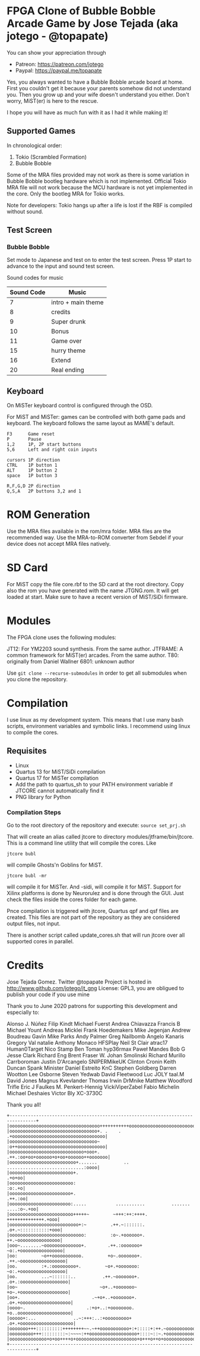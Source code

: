# FPGA Clone of Bubble Bobble Arcade Game by Jose Tejada (aka jotego - @topapate)

You can show your appreciation through
* Patreon: https://patreon.com/jotego
* Paypal: https://paypal.me/topapate

Yes, you always wanted to have a Bubble Bobble arcade board at home. First you couldn't get it because your parents somehow did not understand you. Then you grow up and your wife doesn't understand you either. Don't worry, MiST(er) is here to the rescue.

I hope you will have as much fun with it as I had it while making it!

## Supported Games

In chronological order:

 1. Tokio (Scrambled Formation)
 2. Bubble Bobble

Some of the MRA files provided may not work as there is some variation in Bubble Bobble bootleg hardware which is not implemented. Official Tokio MRA file will not work because the MCU hardware is not yet implemented in the core. Only the bootleg MRA for Tokio works.

Note for developers: Tokio hangs up after a life is lost if the RBF is compiled without sound.

## Test Screen

### Bubble Bobble

Set mode to Japanese and test on to enter the test screen. Press 1P start to advance to the input and sound test screen.

Sound codes for music

Sound Code   | Music
-------------|------------
  7          | intro + main theme
  8          | credits
  9          | Super drunk
 10          | Bonus
 11          | Game over
 15          | hurry theme
 16          | Extend
 20          | Real ending


## Keyboard

On MiSTer keyboard control is configured through the OSD.

For MiST and MiSTer: games can be controlled with both game pads and keyboard. The keyboard follows the same layout as MAME's default.

    F3      Game reset
    P       Pause
    1,2     1P, 2P start buttons
    5,6     Left and right coin inputs

    cursors 1P direction
    CTRL    1P button 1
    ALT     1P button 2
    space   1P button 3

    R,F,G,D 2P direction
    Q,S,A   2P buttons 3,2 and 1


# ROM Generation

Use the MRA files available in the rom/mra folder. MRA files are the recommended way. Use the MRA-to-ROM converter from Sebdel if your device does not accept MRA files natively.

# SD Card

For MiST copy the file core.rbf to the SD card at the root directory. Copy also the rom you have generated with the name JTGNG.rom. It will get loaded at start. Make sure to have a recent version of MiST/SiDi firmware.

# Modules

The FPGA clone uses the following modules:

JT12: For YM2203 sound synthesis. From the same author.
JTFRAME: A common framework for MiST(er) arcades. From the same author.
T80: originally from Daniel Wallner
6801: unknown author

Use `git clone --recurse-submodules` in order to get all submodules when you clone the repository.

# Compilation

I use linux as my development system. This means that I use many bash scripts, environment variables and symbolic links. I recommend using linux to compile the cores.

## Requisites

* Linux
* Quartus 13 for MiST/SiDi compilation
* Quartus 17 for MiSTer compilation
* Add the path to quartus_sh to your PATH environment variable if JTCORE cannot automatically find it
* PNG library for Python

### Compilation Steps
Go to the root directory of the repository and execute: `source set_prj.sh`

That will create an alias called jtcore to directory modules/jtframe/bin/jtcore. This is a command line utility that will compile the cores. Like

`jtcore bubl`

will compile Ghosts'n Goblins for MiST.

`jtcore bubl -mr`

will compile it for MiSTer. And -sidi, will compile it for MiST. Support for Xilinx platforms is done by Neurorulez and is done through the GUI. Just check the files inside the cores folder for each game.

Pnce compilation is triggered with jtcore, Quartus qpf and qsf files are created. This files are not part of the repository as they are considered output files, not input.

There is another script called update_cores.sh that will run jtcore over all supported cores in parallel.

# Credits

Jose Tejada Gomez. Twitter @topapate
Project is hosted in http://www.github.com/jotego/jt_gng
License: GPL3, you are obligued to publish your code if you use mine

Thank you to June 2020 patrons for supporting this development and especially to:

Alonso J. Núñez       Filip Kindt         Michael Fuerst
Andrea Chiavazza      Francis B           Michael Yount
Andreas Micklei       Frank Hoedemakers   Mike Jegenjan
Andrew Boudreau       Gavin               Mike Parks
Andy Palmer           Greg                Nailbomb
Angelo Kanaris        Gregory Val         natalie
Anthony Monaco        HFSPlay             Neil St Clair
atrac17               Human0Target        Nico Stamp
Ben Toman             hyp36rmax           Paweł Mandes
Bob G                 Jesse Clark         Richard Eng
Brent Fraser W.       Johan Smolinski     Richard Murillo
Carrboroman           Justin D'Arcangelo  SNIPERMikeUK
Clinton Cronin        Keith Duncan        Spank Minister
Daniel Estreito       KnC                 Stephen Goldberg
Darren Wootton        Lee Osborne         Steven Yedwab
David Fleetwood       Luc JOLY            taal.M
David Jones           Magnus Kvevlander   Thomas Irwin
DrMnike               Matthew Woodford    Trifle
Eric J Faulkes        M. Penkert-Hennig   VickiViperZabel
Fabio Michelin        Michael Deshaies    Victor Bly
                           XC-3730C


Thank you all!
```
+--------------------------------------------------------------------------------+
|oooooooooooooooooooooooooooooooooo+++++++++++ooooooooooooooooooooooooooooooooooo|
|ooooooooooooooooooooooooooooooooo+. .    . .+ooooooooooooooooooooooooooooooooooo|
|ooooooooooooooooooooooooooooooooo~         :o++ooooooooooooooooooooooooooooooooo|
|oooooooooooooooooooooooooooo+ooo+.        .++.:oo+oo+oooooo+o+oo+oooooo++ooooooo|
|ooooooooooooooooooooooooo+.......          .. .............................:oooo|
|oooooooooooooooooooooooo+.                                                .+o+oo|
|oooooooooooooooooooooooo:                                                 :o:.+o|
|ooooooooooooooooooooooo+.                                                .++.:oo|
|ooooooooooooooooooooooo:.....           ...........          ....... ....:o~.+oo|
|oooooooooooooooooooooooo+++++~         ~+++:++:++++.         ++++++++++++++.+ooo|
|oooooooooooooooooooooooooo+:~         .++.~:::::::.         .o+.~:::::::::::+ooo|
|oooooooooooooooooooooooooooo:         :o~.+oooooo+.         ++.~oooooooooooooooo|
|ooo~........~oooooooooooooo+.        .++.:ooooooo+         ~o:.+oooooooooooooooo|
|oo:         ~o++ooooooooooo.         +o~.ooooooo+.        .++.~ooooooooooooooooo|
|oo.         :+.:ooooooooo+.         ~o+.+ooooooo:         ~o:.+ooooooooooooooooo|
|oo.         ...~:::::::..          .++.~ooooooo+.        .o+.:oooooooooooooooooo|
|oo~                               ~o+..+ooooooo~         +o~.+oooooooooooooooooo|
|oo+.                           .~+o+..+ooooooo+.        .o+.+ooooooooooooooooooo|
|oooo~.                       .:+o+..:+oooooooo.         +o..oooooooooooooooooooo|
|ooooo+:...              ..~:+++:..:+ooooooooo+         .o+.+oooooooooooooooooooo|
|ooooooo+++::::::::::++++++++~~.~++ooooooooooo+:+:::::+:++.~ooooooooooooooooooooo|
|ooooooooo+++:::::::::~:~~~~:++oooooooooooooooooo+::::~::~.+ooooooooooooooooooooo|
|oooooooooooooo+o+oo++++o+ooooooooooooooooooooooo+o+++o++o+oooooooooooooooooooooo|
+--------------------------------------------------------------------------------+
```
